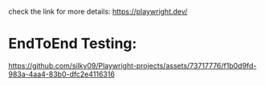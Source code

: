 check the link for more details:
https://playwright.dev/

# EndToEnd Testing:
https://github.com/silky09/Playwright-projects/assets/73717776/f1b0d9fd-983a-4aa4-83b0-dfc2e4116316

